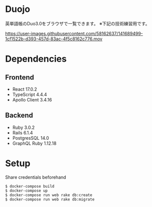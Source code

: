 # Duojo
英単語帳のDuo3.0をブラウザで一覧できます。
※下記の技術練習用です。

https://user-images.githubusercontent.com/58162637/141689499-1cf1522b-d393-457d-83ac-4f5c8162c776.mov


# Dependencies
## Frontend
- React 17.0.2
- TypeScript 4.4.4
- Apollo Client 3.4.16

## Backend
- Ruby 3.0.2
- Rails 6.1.4
- PostgresSQL 14.0
- GraphQL Ruby 1.12.18

# Setup
Share credentials beforehand
```
$ docker-compose build
$ docker-compose up
$ docker-compose run web rake db:create
$ docker-compose run web rake db:migrate
```
